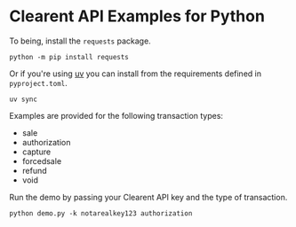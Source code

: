 # Clearent API Examples for Python

To being, install the `requests` package.

```
python -m pip install requests
```

Or if you're using [uv](https://docs.astral.sh/uv/) you can install from the requirements defined in `pyproject.toml`.

```
uv sync
```

Examples are provided for the following transaction types:

* sale
* authorization
* capture
* forcedsale
* refund
* void

Run the demo by passing your Clearent API key and the type of transaction.

```
python demo.py -k notarealkey123 authorization
```